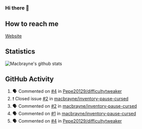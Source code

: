 ### Hi there 👋
## How to reach me
[Website](https://macbrayne.de)
<!--
Missing: Email
-->
## Statistics
![Macbrayne's github stats](https://github-readme-stats.vercel.app/api?username=macbrayne&count_private=true&include_all_commits=true&show_icons=true&hide=stars)
## GitHub Activity
<!--START_SECTION:activity-->
1. 🗣 Commented on [#4](https://github.com/Pepe20129/difficultytweaker/issues/4) in [Pepe20129/difficultytweaker](https://github.com/Pepe20129/difficultytweaker)
2. ❗️ Closed issue [#2](https://github.com/macbrayne/inventory-pause-cursed/issues/2) in [macbrayne/inventory-pause-cursed](https://github.com/macbrayne/inventory-pause-cursed)
3. 🗣 Commented on [#2](https://github.com/macbrayne/inventory-pause-cursed/issues/2) in [macbrayne/inventory-pause-cursed](https://github.com/macbrayne/inventory-pause-cursed)
4. 🗣 Commented on [#1](https://github.com/macbrayne/inventory-pause-cursed/issues/1) in [macbrayne/inventory-pause-cursed](https://github.com/macbrayne/inventory-pause-cursed)
5. 🗣 Commented on [#4](https://github.com/Pepe20129/difficultytweaker/issues/4) in [Pepe20129/difficultytweaker](https://github.com/Pepe20129/difficultytweaker)
<!--END_SECTION:activity-->


<!--
**macbrayne/macbrayne** is a ✨ _special_ ✨ repository because its `README.md` (this file) appears on your GitHub profile.

Here are some ideas to get you started:

- 🔭 I’m currently working on ...
- 🌱 I’m currently learning ...
- 👯 I’m looking to collaborate on ...
- 🤔 I’m looking for help with ...
- 💬 Ask me about ...
- 📫 How to reach me: ...
- 😄 Pronouns: ...
- ⚡ Fun fact: ...
-->
